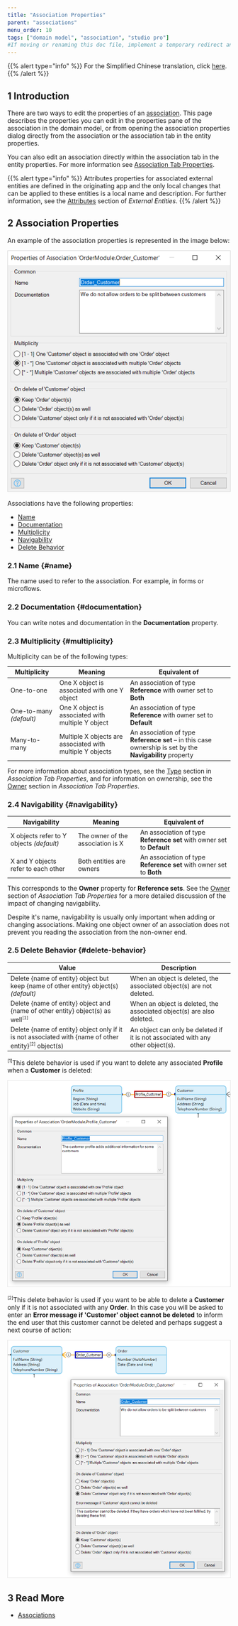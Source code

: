 ```yaml
---
title: "Association Properties"
parent: "associations"
menu_order: 10
tags: ["domain model", "association", "studio pro"]
#If moving or renaming this doc file, implement a temporary redirect and let the respective team know they should update the URL in the product. See Mapping to Products for more details.
---
```


{{% alert type="info" %}}
For the Simplified Chinese translation, click [here]().
{{% /alert %}}

## 1 Introduction

There are two ways to edit the properties of an [association](associations). This page describes the properties you can edit in the properties pane of the association in the domain model, or from opening the association properties dialog directly from the association or the association tab in the entity properties.

You can also edit an association directly within the association tab in the entity properties. For more information see [Association Tab Properties](association-member-properties).

{{% alert type="info" %}}
Attributes properties for associated external entities are defined in the originating app and the only local changes that can be applied to these entities is a local name and description. For further information, see the [Attributes](external-entities#attributes) section of *External Entities*.
{{% /alert %}}

## 2 Association Properties

An example of the association properties is represented in the image below:

![Association Properties](attachments/associations/association-properties.png)

Associations have the following properties:

* [Name](#name) 
* [Documentation](#documentation)
* [Multiplicity](#multiplicity)
* [Navigability](#navigability)
* [Delete Behavior](#delete-behavior)

### 2.1 Name {#name}

The name used to refer to the association. For example, in forms or microflows.

### 2.2 Documentation {#documentation}

You can write notes and documentation in the **Documentation** property.

### 2.3 Multiplicity {#multiplicity}

Multiplicity can be of the following types:

| Multiplicity | Meaning | Equivalent of |
| --- | --- | --- |
| One-to-one | One X object is associated with one Y object | An association of type **Reference** with owner set to **Both** |
| One-to-many *(default)*| One X object is associated with multiple Y object | An association of type **Reference** with owner set to **Default** |
| Many-to-many | Multiple X objects are associated with multiple Y objects |  An association of type **Reference set** – in this case ownership is set by the **Navigability** property |

For more information about association types, see the [Type](association-member-properties#type) section in *Association Tab Properties*, and for information on ownership, see the [Owner](association-member-properties#owner) section in *Association Tab Properties*.

### 2.4 Navigability {#navigability}

| Navigability | Meaning | Equivalent of |
| --- | --- | --- |
| X objects refer to Y objects *(default)* | The owner of the association is X | An association of type **Reference set** with owner set to **Default** |
| X and Y objects refer to each other | Both entities are owners | An association of type **Reference set** with owner set to **Both** |

This corresponds to the **Owner** property for **Reference sets**. See the [Owner](association-member-properties#owner) section of *Association Tab Properties* for a more detailed discussion of the impact of changing navigability.

Despite it's name, navigability is usually only important when adding or changing associations. Making one object owner of an association does not prevent you reading the association from the non-owner end.

### 2.5 Delete Behavior {#delete-behavior}

| Value | Description |
| --- | --- |
| Delete {name of entity} object but keep {name of other entity} object(s) *(default)* | When an object is deleted, the associated object(s) are not deleted. |
| Delete {name of entity} object and {name of other entity} object(s) as well<sup><small>[1]</small></sup> | When an object is deleted, the associated object(s) are also deleted. |
| Delete {name of entity} object only if it is not associated with {name of other entity}<sup><small>[2]</small></sup> object(s) | An object can only be deleted if it is not associated with any other object(s). |

<sup><small>[1]</small></sup>This delete behavior is used if you want to delete any associated **Profile** when a **Customer** is deleted:

![](attachments/associations/association-delete-both.png)

<sup><small>[2]</small></sup>This delete behavior is used if you want to be able to delete a **Customer** only if it is not associated with any **Order**. In this case you will be asked to enter an **Error message if 'Customer' object cannot be deleted** to inform the end user that this customer cannot be deleted and perhaps suggest a next course of action:

![](attachments/associations/association-prevent-delete.png)

## 3 Read More

* [Associations](associations)

